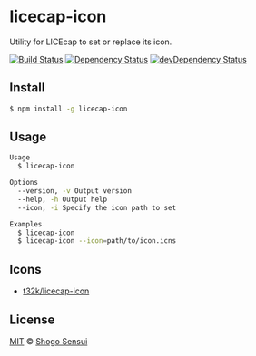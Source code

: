 # licecap-icon

Utility for LICEcap to set or replace its icon.

[![Build Status](https://travis-ci.org/1000ch/licecap-icon.svg?branch=master)](https://travis-ci.org/1000ch/licecap-icon)
[![Dependency Status](https://david-dm.org/1000ch/licecap-icon.svg)](https://david-dm.org/1000ch/licecap-icon)
[![devDependency Status](https://david-dm.org/1000ch/licecap-icon/dev-status.svg)](https://david-dm.org/1000ch/licecap-icon?type=dev)

## Install

```bash
$ npm install -g licecap-icon
```

## Usage

```bash
Usage
  $ licecap-icon

Options
  --version, -v Output version
  --help, -h Output help
  --icon, -i Specify the icon path to set

Examples
  $ licecap-icon
  $ licecap-icon --icon=path/to/icon.icns
```

## Icons

- [t32k/licecap-icon](https://github.com/t32k/licecap-icon)

## License

[MIT](https://1000ch.mit-license.org) © [Shogo Sensui](https://github.com/1000ch)

